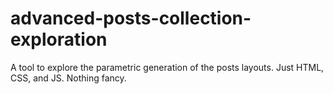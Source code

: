 # advanced-posts-collection-exploration
A tool to explore the parametric generation of the posts layouts. Just HTML, CSS, and JS. Nothing fancy.
